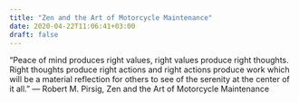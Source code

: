 ```yaml
---
title: "Zen and the Art of Motorcycle Maintenance"
date: 2020-04-22T11:06:41+03:00
draft: false
---
```


“Peace of mind produces right values, right values produce right thoughts. Right thoughts produce right actions and right actions produce work which will be a material reflection for others to see of the serenity at the center of it all.”
― Robert M. Pirsig, Zen and the Art of Motorcycle Maintenance
